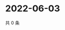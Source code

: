 # 2022-06-03

共 0 条

<!-- BEGIN WEIBO -->
<!-- 最后更新时间 Fri Jun 03 2022 03:13:05 GMT+0800 (China Standard Time) -->

<!-- END WEIBO -->

